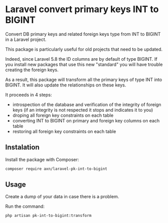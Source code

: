 Laravel convert primary keys INT to BIGINT
==========================================

Convert DB primary keys and related foreign keys type from INT to BIGINT in a Laravel project.

This package is particularly useful for old projects that need to be updated.

Indeed, since Laravel 5.8 the ID columns are by default of type BIGINT. If you install new packages that use this new "standard" you will have trouble creating the foreign keys.

As a result, this package will transform all the primary keys of type INT into BIGINT.
It will also update the relationships on these keys.

It proceeds in 4 steps:

- introspection of the database and verification of the integrity of foreign keys (if an integrity is not respected it stops and indicates it to you)
- droping all foreign key constraints on each table
- converting INT to BIGINT on primary and foreign key columns on each table
- restoring all foreign key constraints on each table

Instalation
-----------

Install the package with Composer:

```sh
composer require axn/laravel-pk-int-to-bigint
```

Usage
-----

Create a dump of your data in case there is a problem.

Run the command:

```sh
php artisan pk-int-to-bigint:transform
```
